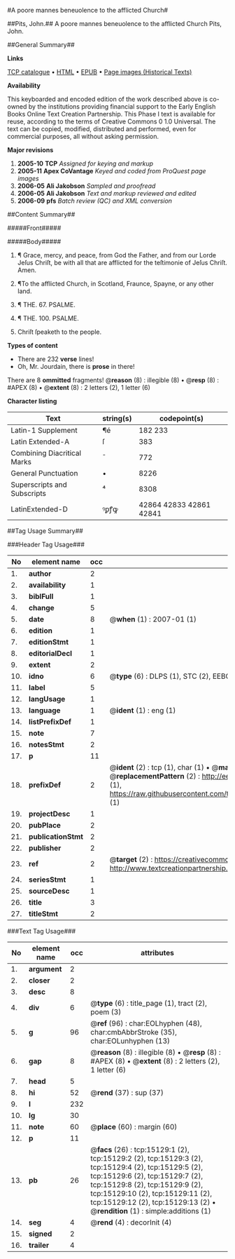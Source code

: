 #A poore mannes beneuolence to the afflicted Church#

##Pits, John.##
A poore mannes beneuolence to the afflicted Church
Pits, John.

##General Summary##

**Links**

[TCP catalogue](http://www.ota.ox.ac.uk/tcp/)  • 
[HTML](http://tei.it.ox.ac.uk/tcp/Texts-HTML/free/A09/A09704.html)  • 
[EPUB](http://tei.it.ox.ac.uk/tcp/Texts-EPUB/free/A09/A09704.epub) • 
[Page images (Historical Texts)](https://data.historicaltexts.jisc.ac.uk/view?pubId=eebo-99849952e&pageId=eebo-99849952e-15129-1)

**Availability**

This keyboarded and encoded edition of the
	       work described above is co-owned by the institutions
	       providing financial support to the Early English Books
	       Online Text Creation Partnership. This Phase I text is
	       available for reuse, according to the terms of Creative
	       Commons 0 1.0 Universal. The text can be copied,
	       modified, distributed and performed, even for
	       commercial purposes, all without asking permission.

**Major revisions**

1. __2005-10__ __TCP__ *Assigned for keying and markup*
1. __2005-11__ __Apex CoVantage__ *Keyed and coded from ProQuest page images*
1. __2006-05__ __Ali Jakobson__ *Sampled and proofread*
1. __2006-05__ __Ali Jakobson__ *Text and markup reviewed and edited*
1. __2006-09__ __pfs__ *Batch review (QC) and XML conversion*

##Content Summary##

#####Front#####

#####Body#####

1. ¶ Grace, mercy, and peace, from God the Father, and from our Lorde Jeſus Chriſt, be with all that are afflicted for the teſtimonie of Jeſus Chriſt. Amen.

1. ¶To the afflicted Church, in Scotland, Fraunce, Spayne, or any other land.

1. ¶ THE. 67. PSALME.

1. ¶ THE. 100. PSALME.

1. Chriſt ſpeaketh to the people.

**Types of content**

  * There are 232 **verse** lines!
  * Oh, Mr. Jourdain, there is **prose** in there!

There are 8 **ommitted** fragments! 
 @__reason__ (8) : illegible (8)  •  @__resp__ (8) : #APEX (8)  •  @__extent__ (8) : 2 letters (2), 1 letter (6)

**Character listing**


|Text|string(s)|codepoint(s)|
|---|---|---|
|Latin-1 Supplement|¶é|182 233|
|Latin Extended-A|ſ|383|
|Combining             Diacritical Marks|̄|772|
|General Punctuation|•|8226|
|Superscripts             and Subscripts|⁴|8308|
|LatinExtended-D|ꝰꝑꝭꝙ|42864 42833 42861 42841|

##Tag Usage Summary##

###Header Tag Usage###

|No|element name|occ|attributes|
|---|---|---|---|
|1.|__author__|2||
|2.|__availability__|1||
|3.|__biblFull__|1||
|4.|__change__|5||
|5.|__date__|8| @__when__ (1) : 2007-01 (1)|
|6.|__edition__|1||
|7.|__editionStmt__|1||
|8.|__editorialDecl__|1||
|9.|__extent__|2||
|10.|__idno__|6| @__type__ (6) : DLPS (1), STC (2), EEBO-CITATION (1), PROQUEST (1), VID (1)|
|11.|__label__|5||
|12.|__langUsage__|1||
|13.|__language__|1| @__ident__ (1) : eng (1)|
|14.|__listPrefixDef__|1||
|15.|__note__|7||
|16.|__notesStmt__|2||
|17.|__p__|11||
|18.|__prefixDef__|2| @__ident__ (2) : tcp (1), char (1)  •  @__matchPattern__ (2) : ([0-9\-]+):([0-9IVX]+) (1), (.+) (1)  •  @__replacementPattern__ (2) : http://eebo.chadwyck.com/downloadtiff?vid=$1&page=$2 (1), https://raw.githubusercontent.com/textcreationpartnership/Texts/master/tcpchars.xml#$1 (1)|
|19.|__projectDesc__|1||
|20.|__pubPlace__|2||
|21.|__publicationStmt__|2||
|22.|__publisher__|2||
|23.|__ref__|2| @__target__ (2) : https://creativecommons.org/publicdomain/zero/1.0/ (1), http://www.textcreationpartnership.org/docs/. (1)|
|24.|__seriesStmt__|1||
|25.|__sourceDesc__|1||
|26.|__title__|3||
|27.|__titleStmt__|2||


###Text Tag Usage###

|No|element name|occ|attributes|
|---|---|---|---|
|1.|__argument__|2||
|2.|__closer__|2||
|3.|__desc__|8||
|4.|__div__|6| @__type__ (6) : title_page (1), tract (2), poem (3)|
|5.|__g__|96| @__ref__ (96) : char:EOLhyphen (48), char:cmbAbbrStroke (35), char:EOLunhyphen (13)|
|6.|__gap__|8| @__reason__ (8) : illegible (8)  •  @__resp__ (8) : #APEX (8)  •  @__extent__ (8) : 2 letters (2), 1 letter (6)|
|7.|__head__|5||
|8.|__hi__|52| @__rend__ (37) : sup (37)|
|9.|__l__|232||
|10.|__lg__|30||
|11.|__note__|60| @__place__ (60) : margin (60)|
|12.|__p__|11||
|13.|__pb__|26| @__facs__ (26) : tcp:15129:1 (2), tcp:15129:2 (2), tcp:15129:3 (2), tcp:15129:4 (2), tcp:15129:5 (2), tcp:15129:6 (2), tcp:15129:7 (2), tcp:15129:8 (2), tcp:15129:9 (2), tcp:15129:10 (2), tcp:15129:11 (2), tcp:15129:12 (2), tcp:15129:13 (2)  •  @__rendition__ (1) : simple:additions (1)|
|14.|__seg__|4| @__rend__ (4) : decorInit (4)|
|15.|__signed__|2||
|16.|__trailer__|4||
